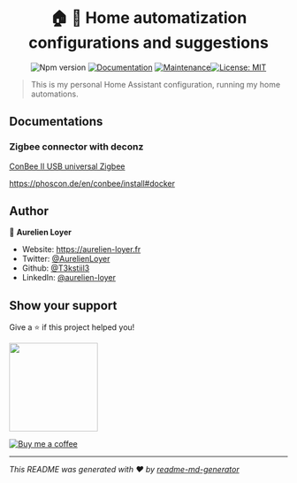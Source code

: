 <h1 align="center">🏠 🤖 Home automatization configurations and suggestions </h1>
<p align="center">
<img src="https://img.shields.io/badge/version-1.0.0-blue.svg?cacheSeconds=2592000" alt="Npm version" target="_blank" />
<a href="https://circleci.com/gh/T3kstiil3/home/tree/master">
<a href="https://home-automatization.netlify.com/"><img alt="Documentation" src="https://img.shields.io/badge/documentation-yes-brightgreen.svg" target="_blank" /></a>
<a href="https://gitHub.com/T3kstiil3/home/graphs/commit-activity"><img alt="Maintenance" src="https://img.shields.io/badge/Maintained%3F-yes-green.svg" target="_blank" /></a><a href="https://github.com/T3kstiil3/home/blob/master/LICENSE"><img alt="License: MIT" src="https://img.shields.io/badge/License-MIT-yellow.svg" target="_blank" /></a>
<!-- <a href="https://github.com/T3kstiil3/home/actions/new">
<img alt="License: MIT" src="https://github.com/T3kstiil3/home/workflows/home-assistant-check-config/badge.svg" /></a> -->
</p>

> This is my personal Home Assistant configuration, running my home automations.

## Documentations

### Zigbee connector with deconz

[ConBee II USB universal Zigbee](https://amzn.to/3l6XWnw)

https://phoscon.de/en/conbee/install#docker


## Author

👤 **Aurelien Loyer**

- Website: https://aurelien-loyer.fr
- Twitter: [@AurelienLoyer](https://twitter.com/AurelienLoyer)
- Github: [@T3kstiil3](https://github.com/AurelienLoyer)
- LinkedIn: [@aurelien-loyer](https://linkedin.com/in/aurelien-loyer)

## Show your support

Give a ⭐️ if this project helped you!

<a href="https://www.patreon.com/AurelienLoyer">
  <img src="https://c5.patreon.com/external/logo/become_a_patron_button@2x.png" width="160">
</a>

[![Buy me a coffee][buymeacoffee-shield]][buymeacoffee]

---

_This README was generated with ❤️ by [readme-md-generator](https://github.com/kefranabg/readme-md-generator)_

<!-- Links variables -->

[buymeacoffee-shield]: https://www.buymeacoffee.com/assets/img/guidelines/download-assets-sm-2.svg
[buymeacoffee]: https://www.buymeacoffee.com/MyFu1xU